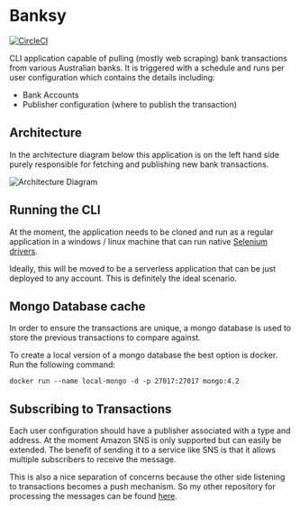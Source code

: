 # Banksy

[![CircleCI](https://circleci.com/gh/dejanvasic85/banksy.svg?style=svg)](https://circleci.com/gh/dejanvasic85/banksy)

CLI application capable of pulling (mostly web scraping) bank transactions from various Australian banks. It is triggered with a schedule and runs per user configuration which contains the details including: 

- Bank Accounts
- Publisher configuration (where to publish the transaction)

## Architecture

In the architecture diagram below this application is on the left hand side purely responsible for fetching and publishing new bank transactions.

![Architecture Diagram](https://drive.google.com/uc?id=1orR5fQEn99HU-6cKs8hh9JQznay0Qzy_)

## Running the CLI

At the moment, the application needs to be cloned and run as a regular application in a windows / linux machine that can run native [Selenium drivers](https://www.npmjs.com/package/selenium-webdriver). 

Ideally, this will be moved to be a serverless application that can be just deployed to any account. This is definitely the ideal scenario.


## Mongo Database cache

In order to ensure the transactions are unique, a mongo database is used to store the previous transactions to compare against. 

To create a local version of a mongo database the best option is docker. Run the following command:

```
docker run --name local-mongo -d -p 27017:27017 mongo:4.2
```

## Subscribing to Transactions

Each user configuration should have a publisher associated with a type and address. At the moment Amazon SNS is only supported but can easily be extended. The benefit of sending it to a service like SNS is that it allows multiple subscribers to receive the message. 

This is also a nice separation of concerns because the other side listening to transactions becomes a push mechanism. So my other repository for processing the messages can be found [here](https://github.com/dejanvasic85/banksy-ynab).